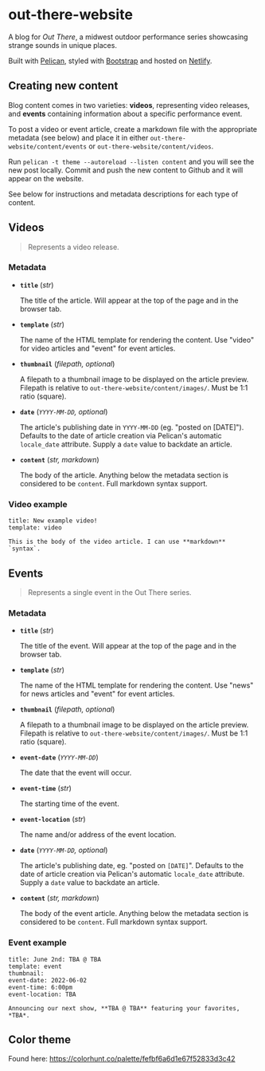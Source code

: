 # out-there-website

A blog for *Out There*, a midwest outdoor performance series showcasing strange sounds in unique places.

Built with [Pelican](https://getpelican.com/), styled with [Bootstrap](https://getbootstrap.com/) and hosted on [Netlify](https://www.netlify.com/).

## Creating new content

Blog content comes in two varieties: **videos**, representing video releases, and **events** containing information about a specific performance event.

To post a video or event article, create a markdown file with the appropriate metadata (see below) and place it in either `out-there-website/content/events` or `out-there-website/content/videos`.

Run `pelican -t theme --autoreload --listen content` and you will see the new post locally. Commit and push the new content to Github and it will appear on the website.

See below for instructions and metadata descriptions for each type of content.

## Videos

> Represents a video release. 

### Metadata

- **`title`** (*str*)
    
    The title of the article. Will appear at the top of the page and in the browser tab.

- **`template`** (*str*)

    The name of the HTML template for rendering the content. Use "video" for video articles and "event" for event articles.

- **`thumbnail`** (*filepath, optional*)

    A filepath to a thumbnail image to be displayed on the article preview. Filepath is relative to `out-there-website/content/images/`. Must be 1:1 ratio (square).

- **`date`** (*`YYYY-MM-DD`, optional*)
    
    The article's publishing date in `YYYY-MM-DD` (eg. "posted on [DATE]"). Defaults to the date of article creation via Pelican's automatic `locale_date` attribute. Supply a `date` value to backdate an article.

- **`content`** (*str, markdown*)
    
    The body of the article. Anything below the metadata section is considered to be `content`. Full markdown syntax support.

### Video example

```
title: New example video!
template: video

This is the body of the video article. I can use **markdown** `syntax`.
```

## Events

> Represents a single event in the Out There series.

### Metadata

- **`title`** (*str*)

    The title of the event. Will appear at the top of the page and in the browser tab.

- **`template`** (*str*)

    The name of the HTML template for rendering the content. Use "news" for news articles and "event" for event articles.

- **`thumbnail`** (*filepath, optional*)

    A filepath to a thumbnail image to be displayed on the article preview. Filepath is relative to `out-there-website/content/images/`. Must be 1:1 ratio (square).

- **`event-date`** (*`YYYY-MM-DD`*)

    The date that the event will occur.

- **`event-time`** (*str*)

    The starting time of the event. 

- **`event-location`** (*str*)

    The name and/or address of the event location.

- **`date`** (*`YYYY-MM-DD`, optional*)

    The article's publishing date, eg. "posted on `[DATE]`". Defaults to the date of article creation via Pelican's automatic `locale_date` attribute. Supply a `date` value to backdate an article.

- **`content`** (*str, markdown*)
    
    The body of the event article. Anything below the metadata section is considered to be `content`. Full markdown syntax support.

### Event example

```
title: June 2nd: TBA @ TBA
template: event
thumbnail: 
event-date: 2022-06-02
event-time: 6:00pm
event-location: TBA

Announcing our next show, **TBA @ TBA** featuring your favorites, *TBA*. 
```

## Color theme

Found here: https://colorhunt.co/palette/fefbf6a6d1e67f52833d3c42